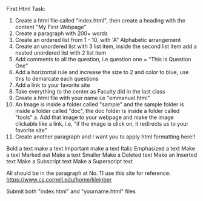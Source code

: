 First Html Task:

1. Create a html file called "index.html", then create a heading with the content "My First Webpage" 
2. Create a paragraph with 200+ words
3. Create an ordered list from 1 - 10, with 'A" Alphabetic arrangement
4. Create an unordered list with 3 list item, inside the second list item add a nested unordered list with 2 list item
5. Add comments to all the question, i.e question one = "This is Question One"
6. Add a horizontal rule and increase the size to 2 and color to blue, use this to demarcate each questions 
7. Add a link to your favorite site
8. Take everything to the center as Faculty did in the last class
9. Create a html file with your name i.e "emmanuel.html"
10. An Image is inside a folder called "sample" and the sample folder is inside a folder called "doc", the doc folder is inside a folder called "tools"
   a. Add that image to your webpage and make the image clickable like a link, i.e, "if the image is click on, it redirects us to your favorite site"
11. Create another paragraph and I want you to apply html formatting here!!

Bold a text
make a text Important
make a text Italic
Emphasized a text
Make a text Marked out
Make a text Smaller
Make a Deleted text
Make an Inserted text
Make a Subscript text
Make a Superscript text

All should be in the paragraph at No. 11
use this site for reference: https://www.cs.cornell.edu/home/kleinber 


Submit both "index.html" and "yourname.html" files